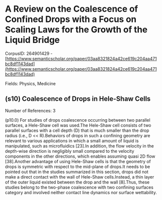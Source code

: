 # A Review on the Coalescence of Confined Drops with a Focus on Scaling Laws for the Growth of the Liquid Bridge

CorpusID: 264901429 - [https://www.semanticscholar.org/paper/03aa8321824a42ce619c204aa471bc8df1143dad](https://www.semanticscholar.org/paper/03aa8321824a42ce619c204aa471bc8df1143dad)

Fields: Physics, Medicine

## (s10) Coalescence of Drops in Hele-Shaw Cells
Number of References: 3

(p10.0) For studies of drops coalescence occurring between two parallel surfaces, a Hele-Shaw cell was used.The Hele-Shaw cell consists of two parallel surfaces with a cell depth (D) that is much smaller than the drop radius (i.e., D << R).Behaviors of drops in such a confining geometry are relevant to various applications in which a small amount of liquid is manipulated, such as microfluidics [23].In addition, the flow velocity in the depth-wise direction is negligibly small compared to the velocity components in the other directions, which enables assuming quasi 2D flow [38].Another advantage of using Hele-Shaw cells is that the geometry of drops is symmetric with respect to the mid-plane of drops.It needs to be pointed out that in the studies summarized in this section, drops did not make a direct contact with the wall of Hele-Shaw cells.Instead, a thin layer of the outer liquid existed between the drop and the wall [8].Thus, these studies belong to the two-phase coalescence with two confining surfaces category and involved neither contact line dynamics nor surface wettability.
